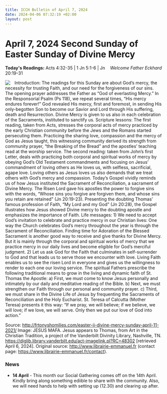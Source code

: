 ```yaml
---
title: ICCH Bulletin of April 7, 2024
date: 2024-04-06 07:32:19 +02:00
layout: post
---
```


# April 7, 2024 Second Sunday of Easter                                                                           Sunday of Divine Mercy
<span style="float: right"><em>Welcome Father Eckhard</em></span>
**Today's Readings:** Acts 4:32-35 | 1 Jn 5:1-6 | Jn 20:19-31


<img style="float: left; margin-right: 1em;" src="https://diglib.library.vanderbilt.edu/cdri/jpeg/Mafa033.jpg">

Introduction: The readings for this Sunday are about God’s
mercy, the necessity for trusting Faith, and our need for the
forgiveness of our sins. The opening prayer addresses the
Father as “God of everlasting Mercy.” In the Responsorial
Psalm (Ps 118), we repeat several times, “His mercy endures
forever!” God revealed His mercy, first and foremost, in
sending His only-begotten Son to become our Savior and
Lord through His suffering, death and Resurrection. Divine
Mercy is given to us also in each celebration of the
Sacraments, instituted to sanctify us.
Scripture lessons: The first reading, taken from Acts,
stresses the corporal acts of mercy practiced by the early
Christian community before the Jews and the Romans
started persecuting them. Practicing the sharing love,
compassion and the mercy of God as Jesus taught, this
witnessing community derived its strength from community
prayer, “the Breaking of the Bread” and the apostles’
teaching read at the worship service. The second reading: taken from John’s first Letter, deals with practicing both corporal
and spiritual works of mercy by obeying God’s Old Testament commandments and focusing on Jesus’ commandment of
loving others as He loves us, with selfless, sacrificial, agape love. Loving others as Jesus loves us also demands that we treat
others with God’s mercy and compassion. Today’s Gospel vividly reminds us of how Jesus instituted the Sacrament of
Reconciliation, a sacrament of Divine Mercy. The Risen Lord gave his apostles the power to forgive sins with the words,
“Whose sins you forgive are forgiven them, and whose sins you retain are retained” (Jn 20:19-23). Presenting the doubting
Thomas’ famous profession of Faith, “My Lord and my God” (Jn 20:28), the Gospel illustrates how Jesus showed Divine
mercy to the doubting apostle and emphasizes the importance of Faith.
Life messages: 1) We need to accept God’s invitation to celebrate and practice mercy in our Christian lives: One way the
Church celebrates God’s mercy throughout the year is through the Sacrament of Reconciliation. Finding time for Adoration
of the Blessed Sacrament is another good way to receive and give thanks for Divine Mercy. But it is mainly through the
corporal and spiritual works of mercy that we practice mercy in our daily lives and become eligible for God’s merciful
judgment. 2) Let us ask God for the Faith that culminates in self-surrender to God and that leads us to serve those we
encounter with love. Living Faith enables us to see the risen Lord in everyone and gives us the willingness to render to each
one our loving service. The spiritual Fathers prescribe the following traditional means to grow in the living and dynamic
faith of St. Thomas the Apostle: a) First, we must come to know Jesus personally and intimately by our daily and meditative
reading of the Bible. b) Next, we must strengthen our Faith through our personal and community prayer. c) Third, we must
share in the Divine Life of Jesus by frequenting the Sacraments of Reconciliation and the Holy Eucharist. St. Teresa of
Calcutta (Mother Teresa) presents it this way: “If we pray, we will believe; if we believe, we will love; if we love, we will
serve. Only then we put our love of God into action.”

Source: http://frtonyshomilies.com/easter-ii-divine-mercy-sunday-april-11-2021/
Image: JESUS MAFA. Jesus appears to Thomas, from Art in the Christian Tradition, a project of the Vanderbilt Divinity Library, Nashville, TN. https://diglib.library.vanderbilt.edu/act-imagelink.pl?RC=48302 [retrieved April 6, 2024]. Original source: http://www.librairie-emmanuel.fr (contact page: https://www.librairie-emmanuel.fr/contact). 

### News 

* **14 April** - This month our Social Gathering comes off on the 14th April. Kindly bring along something ediible to share with the community. Also, we will need hands to help with setting up (12.30) and clearing up after.
